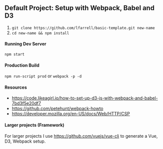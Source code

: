 ## Default Project: Setup with Webpack, Babel and D3

1. `git clone https://github.com/lfarrell/basic-template.git new-name`
2. `cd new-name && npm install`

#### Running Dev Server

`npm start`

#### Production Build

`npm run-script prod` or `webpack -p -d`

#### Resources
 
 * https://code.likeagirl.io/how-to-set-up-d3-js-with-webpack-and-babel-7bd3f5e20df7
 * https://github.com/petehunt/webpack-howto
 * https://developer.mozilla.org/en-US/docs/Web/HTTP/CSP

#### Larger projects (Framework)

For larger projects I use https://github.com/vuejs/vue-cli to generate 
a Vue, D3, Webpack setup.